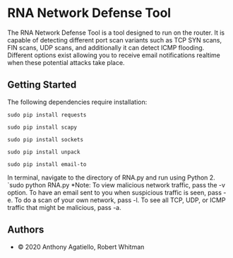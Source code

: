 # RNA Network Defense Tool

The RNA Network Defense Tool is a tool designed to run on the router. It is capable of detecting different port scan variants such as TCP SYN scans, FIN scans, UDP scans, and additionally it can detect ICMP flooding. Different options exist allowing you to receive email notifications realtime when these potential attacks take place.

## Getting Started

The following dependencies require installation:

`sudo pip install requests`

`sudo pip install scapy`

`sudo pip install sockets`

`sudo pip install unpack`

`sudo pip install email-to`

In terminal, navigate to the directory of RNA.py and run using Python 2.
`sudo python RNA.py
*Note: To view malicious network traffic, pass the -v option. To have an email sent to you when suspicious traffic is seen, pass -e. To do a scan of your own network, pass -l. To see all TCP, UDP, or ICMP traffic that might be malicious, pass -a.

## Authors

* © 2020 Anthony Agatiello, Robert Whitman
